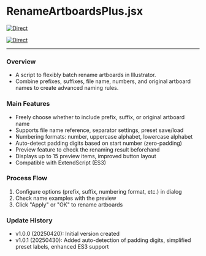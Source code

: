 # RenameArtboardsPlus.jsx

[![Direct](https://img.shields.io/badge/Direct%20Link-RenameArtboardsPlus.jsx-ffcc00.svg)](https://github.com/swwwitch/illustrator-scripts/blob/master/jsx/artboard/RenameArtboardsPlus.jsx)

[![Direct](https://img.shields.io/badge/Back%20to%20home-All%20scripts-cccccc.svg)](https://github.com/swwwitch/illustrator-scripts/blob/master/README.md)

---

### Overview

- A script to flexibly batch rename artboards in Illustrator.
- Combine prefixes, suffixes, file name, numbers, and original artboard names to create advanced naming rules.

### Main Features

- Freely choose whether to include prefix, suffix, or original artboard name
- Supports file name reference, separator settings, preset save/load
- Numbering formats: number, uppercase alphabet, lowercase alphabet
- Auto-detect padding digits based on start number (zero-padding)
- Preview feature to check the renaming result beforehand
- Displays up to 15 preview items, improved button layout
- Compatible with ExtendScript (ES3)

### Process Flow

1. Configure options (prefix, suffix, numbering format, etc.) in dialog
2. Check name examples with the preview
3. Click "Apply" or "OK" to rename artboards

### Update History

- v1.0.0 (20250420): Initial version created
- v1.0.1 (20250430): Added auto-detection of padding digits, simplified preset labels, enhanced ES3 support